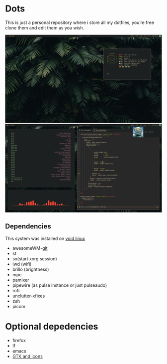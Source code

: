 # Dots
This is just a personal repository where i store all my dotfiles, you’re free clone them and edit them as you wish.

![](1.png)
![](2.png)

## Dependencies
This system was installed on [void linux](https://voidlinux.org/)

- awesomeWM-[git](https://github.com/awesomeWM/awesome)
- st
- sx(start xorg session)
- iwd (wifi)
- brillo (brightness)
- mpc
- pamixer
- pipewire (as pulse instance or just pulseaudo)
- rofi
- unclutter-xfixes
- zsh
- picom

# Optional depedencies
- firefox
- lf
- emacs
- [GTK and icons](https://github.com/Fausto-Korpsvart/Gruvbox-GTK-Theme)
